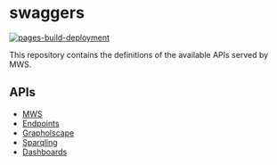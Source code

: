 # swaggers
[![pages-build-deployment](https://github.com/obdasystems/swaggers/actions/workflows/pages/pages-build-deployment/badge.svg)](https://github.com/obdasystems/swaggers/actions/workflows/pages/pages-build-deployment)

This repository contains the definitions of the available APIs served by MWS.


## APIs

- [MWS](https://obdasystems.github.io/swaggers/apis/mws)
- [Endpoints](https://obdasystems.github.io/swaggers/apis/endpoints)
- [Grapholscape](https://obdasystems.github.io/swaggers/apis/rdf-graph)
- [Sparqling](https://obdasystems.github.io/swaggers/apis/sparqling)
- [Dashboards](https://obdasystems.github.io/swaggers/apis/dashboards)

